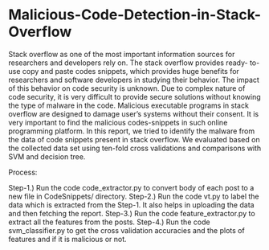# Malicious-Code-Detection-in-Stack-Overflow
Stack overflow as one of the most important information sources for researchers and developers rely on. The stack overflow provides ready- to- use copy and paste codes snippets, which provides huge benefits for researchers and software developers in studying their behavior. The impact of this behavior on code security is unknown. Due to complex nature of code security, it is very difficult to provide secure solutions without knowing the type of malware in the code. Malicious executable programs in stack overflow are designed to damage user’s systems without their consent. It is very important to find the malicious codes-snippets in such online programming platform. In this report, we tried to identify the malware from the data of code snippets present in stack overflow. We evaluated based on the collected data set using ten-fold cross validations and comparisons with SVM and decision tree.

Process:

Step-1.) Run the code code_extractor.py to convert body of each post to a new file in CodeSnippets/ directory.
Step-2.) Run the code vt.py to label the data which is extracted from the Step-1. It also helps in uploading the data and then fetching the report. 
Step-3.) Run the code feature_extractor.py to extract all the features from the posts.
Step-4.) Run the code svm_classifier.py to get the cross validation accuracies and the plots of features and if it is malicious or not.
